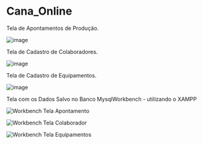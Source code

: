 # Cana_Online

Tela de Apontamentos de Produção.

![image](https://github.com/ClaudionorPeixinho/CanaOnline/assets/142553468/3bb42c93-51f3-4157-8d19-10ec593a16b6)


Tela de Cadastro de Colaboradores.

![image](https://github.com/ClaudionorPeixinho/CanaOnline/assets/142553468/56b63386-cb3b-4d4d-ac9e-cf8a30fe62ed)




Tela de Cadastro de Equipamentos.

![image](https://github.com/ClaudionorPeixinho/CanaOnline/assets/142553468/2f347e5b-f1d3-42e7-a729-d833c1ddd19b)



Tela com os Dados Salvo no Banco MysqlWorkbench - utilizando o XAMPP

![Workbench Tela Apontamento](https://github.com/ClaudionorPeixinho/CanaOnline/assets/142553468/30fc1d3e-a0b6-4a0c-b7b2-362a820ec2c6)

![Workbench Tela Colaborador](https://github.com/ClaudionorPeixinho/CanaOnline/assets/142553468/b0ae3fb9-a7b1-4176-80e8-f9f37f5bd046)

![Workbench Tela Equipamentos](https://github.com/ClaudionorPeixinho/CanaOnline/assets/142553468/e05bf9bb-0a27-46ba-8f68-1be75a1ff6ae)






